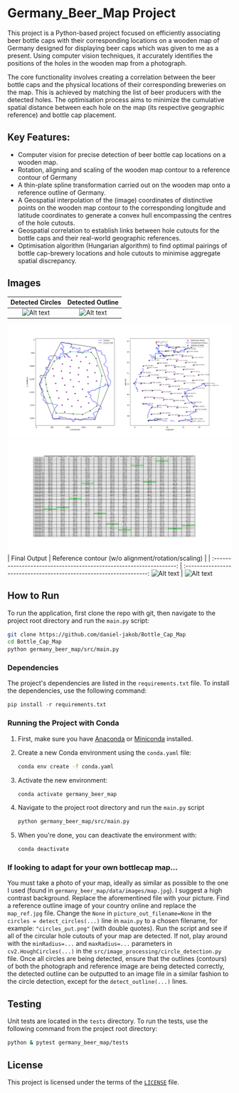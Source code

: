 # Germany_Beer_Map Project

This project is a Python-based project focused on efficiently associating beer bottle caps with their corresponding locations on a wooden map of Germany designed for displaying beer caps which was given to me as a present. Using computer vision techniques, it accurately identifies the positions of the holes in the wooden map from a photograph.

The core functionality involves creating a correlation between the beer bottle caps and the physical locations of their corresponding breweries on the map. This is achieved by matching the list of beer producers with the detected holes. The optimisation process aims to minimize the cumulative spatial distance between each hole on the map (its respective geographic reference) and bottle cap placement.

## Key Features:

-   Computer vision for precise detection of beer bottle cap locations on a wooden map.
-   Rotation, aligning and scaling of the wooden map contour to a reference contour of Germany
-   A thin-plate spline transformation carried out on the wooden map onto a reference outline of Germany.
-   A Geospatial interpolation of the (image) coordinates of distinctive points on the wooden map contour to the corresponding longitude and latitude coordinates to generate a convex hull encompassing the centres of the hole cutouts.
-   Geospatial correlation to establish links between hole cutouts for the bottle caps and their real-world geographic references.
-   Optimisation algorithm (Hungarian algorithm) to find optimal pairings of bottle cap-brewery locations and hole cutouts to minimise aggregate spatial discrepancy.

## Images

|                          Detected Circles                           |                          Detected Outline                           |
| :-----------------------------------------------------------------: | :-----------------------------------------------------------------: |
| ![Alt text](/assets/detected_circles.png?raw=true "Optional Title") | ![Alt text](/assets/detected_outline.png?raw=true "Optional Title") |

![Alt text](/assets/distinctive_points.png?raw=true "Optional Title")
![Alt text](/assets/permuation_matrix_and_matching.png?raw=true "Optional Title")
| Final Output | Reference contour (w/o alignment/rotation/scaling) |
| :-----------------------------------------------------------------: | :-----------------------------------------------------------------:
![Alt text](/assets/final_output.png?raw=true "Optional Title") | ![Alt text](/assets/detected_ref_outline.png?raw=true "Optional Title")

## How to Run

To run the application, first clone the repo with git, then navigate to the project root directory and run the `main.py` script:

```bash
git clone https://github.com/daniel-jakob/Bottle_Cap_Map
cd Bottle_Cap_Map
python germany_beer_map/src/main.py
```

### Dependencies

The project's dependencies are listed in the `requirements.txt` file. To install the dependencies, use the following command:

```python
pip install -r requirements.txt
```

### Running the Project with Conda

1. First, make sure you have [Anaconda](https://www.anaconda.com/products/distribution) or [Miniconda](https://docs.conda.io/en/latest/miniconda.html) installed.

2. Create a new Conda environment using the `conda.yaml` file:

    ```sh
    conda env create -f conda.yaml
    ```

3. Activate the new environment:

    ```sh
    conda activate germany_beer_map
    ```

4. Navigate to the project root directory and run the `main.py` script

    ```sh
    python germany_beer_map/src/main.py
    ```

5. When you're done, you can deactivate the environment with:

    ```sh
    conda deactivate
    ```

### If looking to adapt for your own bottlecap map...

You must take a photo of your map, ideally as similar as possible to the one I used (found in `germany_beer_map/data/images/map.jpg`). I suggest a high contrast background. Replace the aforementined file with your picture. Find a reference outline image of your country online and replace the `map_ref.jpg` file. Change the `None` in `picture_out_filename=None` in the `circles = detect_circles(...)` line in `main.py` to a chosen filename, for example: `"circles_put.png"` (with double quotes). Run the script and see if all of the circular hole cutouts of your map are detected. If not, play around with the `minRadius=...` and `maxRadius=...` parameters in `cv2.HoughCircles(...)` in the `src/image_processing/circle_detection.py` file. Once all circles are being detected, ensure that the outlines (contours) of both the photograph and reference image are being detected correctly, the detected outline can be outputted to an image file in a similar fashion to the circle detection, except for the `detect_outline(...)` lines.

## Testing

Unit tests are located in the `tests` directory. To run the tests, use the following command from the project root directory:

```bash
python & pytest germany_beer_map/tests
```

## License

This project is licensed under the terms of the [`LICENSE`](LICENSE) file.
